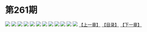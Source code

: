 # 第261期
![](https://mao.mhtupian.com/uploads/img/7563/277837/20170104163229-d5c9ba.jpg)
![](https://mao.mhtupian.com/uploads/img/7563/277837/20170104163234-2190c0.jpg)
![](https://mao.mhtupian.com/uploads/img/7563/277837/20170104163238-62aae9.jpg)
![](https://mao.mhtupian.com/uploads/img/7563/277837/20170104163243-b9a549.jpg)
![](https://mao.mhtupian.com/uploads/img/7563/277837/20170104163244-c93821.jpg)
![](https://mao.mhtupian.com/uploads/img/7563/277837/20170104163245-d95b82.jpg)
![](https://mao.mhtupian.com/uploads/img/7563/277837/20170104163246-e934ab.jpg)
![](https://mao.mhtupian.com/uploads/img/7563/277837/20170104163247-f8c783.jpg)
![](https://mao.mhtupian.com/uploads/img/7563/277837/20170104163248-07c200.jpg)
![](https://mao.mhtupian.com/uploads/img/7563/277837/20170104163249-169955.jpg)
![](https://mao.mhtupian.com/uploads/img/7563/277837/20170104163250-259ba2.jpg)
![](https://mao.mhtupian.com/uploads/img/7563/277837/20170104163251-3476df.jpg)
[【上一章】](./21.md)
[【目录】](./README.md)
[【下一章】](./23.md)
